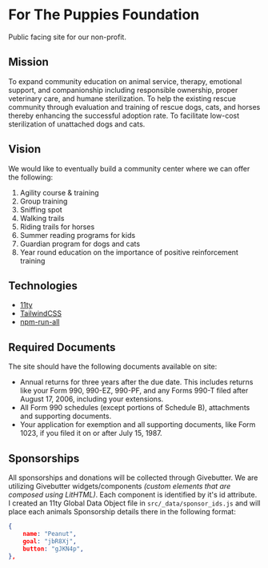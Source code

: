# For The Puppies Foundation

Public facing site for our non-profit.

## Mission

To expand community education on animal service, therapy, emotional support, and companionship including responsible ownership, proper veterinary care, and humane sterilization. To help the existing rescue community through evaluation and training of rescue dogs, cats, and horses thereby enhancing the successful adoption rate. To facilitate low-cost sterilization of unattached dogs and cats.

## Vision

We would like to eventually build a community center where we can offer the following:

1. Agility course & training
2. Group training
3. Sniffing spot
4. Walking trails
5. Riding trails for horses
6. Summer reading programs for kids
7. Guardian program for dogs and cats
8. Year round education on the importance of positive reinforcement training

## Technologies

- [11ty](https://www.11ty.dev/)
- [TailwindCSS](https://tailwindcss.com/)
- [npm-run-all](https://www.npmjs.com/package/npm-run-all)

## Required Documents

The site should have the following documents available on site:

- Annual returns for three years after the due date. This includes returns like your Form
  990, 990-EZ, 990-PF, and any Forms 990-T filed after August 17, 2006, including your
  extensions.
- All Form 990 schedules (except portions of Schedule B), attachments and supporting
  documents.
- Your application for exemption and all supporting documents, like Form 1023, if you filed
  it on or after July 15, 1987.

## Sponsorships

All sponsorships and donations will be collected through Givebutter. We are utilizing Givebutter widgets/components _(custom elements that are composed using LitHTML)_. Each component is identified by it's id attribute. I created an 11ty Global Data Object file in `src/_data/sponsor_ids.js` and will place each animals Sponsorship details there in the following format:

```json
{
    name: "Peanut",
    goal: "jbR8Xj",
    button: "gJKN4p",
},
```
